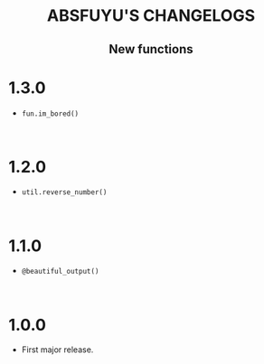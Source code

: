 <div align="center">
  	<h1 align="center">
  		<strong>ABSFUYU'S CHANGELOGS</strong>
	</h1>
	<p align="center">
		<h2>
			New functions
		</h2>
	</p>
</div>

# **1.3.0**


- `fun.im_bored()` 

<br>

# **1.2.0**

- `util.reverse_number()`

<br>

# **1.1.0**

- `@beautiful_output()`

<br>

# **1.0.0**

- First major release.

<br>
